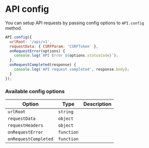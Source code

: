 # API config


You can setup API requests by passing config options to `API.config` method.

```js
API.config({
  urlRoot: '/api/v1',
  requestData: { CSRFParam: 'CSRFToken' },
  onRequestError(options) {
    console.log(`API Error ${options.statusCode}`);
  },
  onRequestCompleted(response) {
    console.log('API request completed', response.body);
  }
});
```

### Available config options

| Option | Type | Description |
| -- | -- | -- |
| `urlRoot` | `string` |  |
| `requestData` | `object` |  |
| `requestHeaders` | `object` |  |
| `onRequestError` | `function` |  |
| `onRequestCompleted` | `function` |  |